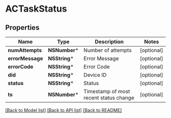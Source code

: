 # ACTaskStatus

## Properties
Name | Type | Description | Notes
------------ | ------------- | ------------- | -------------
**numAttempts** | **NSNumber*** | Number of attempts | [optional] 
**errorMessage** | **NSString*** | Error Message | [optional] 
**errorCode** | **NSString*** | Error Code | [optional] 
**did** | **NSString*** | Device ID | [optional] 
**status** | **NSString*** | Status | [optional] 
**ts** | **NSNumber*** | Timestamp of most recent status change | [optional] 

[[Back to Model list]](../README.md#documentation-for-models) [[Back to API list]](../README.md#documentation-for-api-endpoints) [[Back to README]](../README.md)


